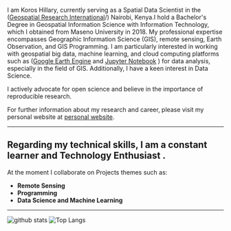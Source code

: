 I am Koros Hillary, currently serving as a Spatial Data Scientist in the ([Geospatial Research International](https://georesearch.co.ke/)/) Nairobi, Kenya.I hold a Bachelor's Degree in Geospatial Information Science with Information Technology, which I obtained from Maseno University in 2018. My professional expertise encompasses Geographic Information Science (GIS), remote sensing, Earth Observation, and GIS Programming.  I am particularly interested in working with geospatial big data, machine learning, and cloud computing platforms such as ([Google Earth Engine](https://earthengine.google.com/) and [Jupyter Notebook](https://jupyter.org/) ) for data analysis, especially in the field of GIS. Additionally, I have a keen interest in Data Science.

I actively advocate for open science and believe in the importance of reproducible research.

For further information about my research and career, please visit my personal website at  [personal website](https://hillarykoros.github.io/).

---
## Regarding my technical skills, I am a constant learner and Technology Enthusiast . 
At the moment I collaborate  on Projects themes such as:
- **Remote Sensing**  
- **Programming** 
- **Data Science and Machine Learning**
---
![github stats](https://github-readme-stats.vercel.app/api?username=HillaryKoros&show_icons=true)
![Top Langs](https://github-readme-stats.vercel.app/api/top-langs/?username=HillaryKoros&langs_count=3&hide=javascript,go,html,css,tex)
